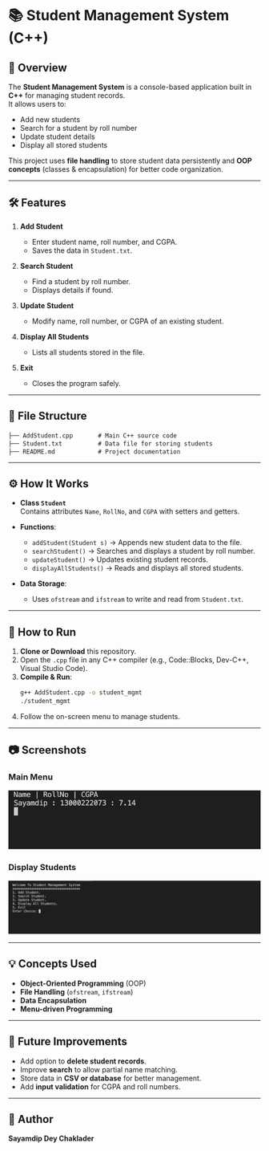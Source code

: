 # 📚 Student Management System (C++)

## 📌 Overview
The **Student Management System** is a console-based application built in **C++** for managing student records.  
It allows users to:
- Add new students
- Search for a student by roll number
- Update student details
- Display all stored students

This project uses **file handling** to store student data persistently and **OOP concepts** (classes & encapsulation) for better code organization.

---

## 🛠 Features
1. **Add Student**
   - Enter student name, roll number, and CGPA.
   - Saves the data in `Student.txt`.

2. **Search Student**
   - Find a student by roll number.
   - Displays details if found.

3. **Update Student**
   - Modify name, roll number, or CGPA of an existing student.

4. **Display All Students**
   - Lists all students stored in the file.

5. **Exit**
   - Closes the program safely.

---

## 📂 File Structure
```
├── AddStudent.cpp       # Main C++ source code
├── Student.txt          # Data file for storing students
├── README.md            # Project documentation
```

---

## ⚙️ How It Works
- **Class `Student`**  
  Contains attributes `Name`, `RollNo`, and `CGPA` with setters and getters.
  
- **Functions**:
  - `addStudent(Student s)` → Appends new student data to the file.
  - `searchStudent()` → Searches and displays a student by roll number.
  - `updateStudent()` → Updates existing student records.
  - `displayAllStudents()` → Reads and displays all stored students.

- **Data Storage**:
  - Uses `ofstream` and `ifstream` to write and read from `Student.txt`.

---

## 🚀 How to Run
1. **Clone or Download** this repository.
2. Open the `.cpp` file in any C++ compiler (e.g., Code::Blocks, Dev-C++, Visual Studio Code).
3. **Compile & Run**:
   ```bash
   g++ AddStudent.cpp -o student_mgmt
   ./student_mgmt
   ```
4. Follow the on-screen menu to manage students.

---

## 📷 Screenshots
### Main Menu
![Main Menu](Screenshot1.png)

### Display Students
![Display Students](Screenshot2.png)

---

## 💡 Concepts Used
- **Object-Oriented Programming** (OOP)
- **File Handling** (`ofstream`, `ifstream`)
- **Data Encapsulation**
- **Menu-driven Programming**

---

## 🔮 Future Improvements
- Add option to **delete student records**.
- Improve **search** to allow partial name matching.
- Store data in **CSV or database** for better management.
- Add **input validation** for CGPA and roll numbers.

---

## 👤 Author
**Sayamdip Dey Chaklader**  
